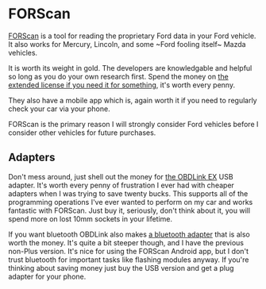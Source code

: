 # FORScan

[FORScan](https://forscan.org/) is a tool for reading the proprietary Ford data in your Ford vehicle. It also works for Mercury, Lincoln, and some ~Ford fooling itself~ Mazda vehicles.

It is worth its weight in gold. The developers are knowledgable and helpful so long as you do your own research first. Spend the money on [the extended license if you need it for something](https://forscan.org/comparsion.html), it's worth every penny.

They also have a mobile app which is, again worth it if you need to regularly check your car via your phone.

FORScan is the primary reason I will strongly consider Ford vehicles before I consider other vehicles for future purchases.

## Adapters

Don't mess around, just shell out the money for [the OBDLink EX](https://www.obdlink.com/products/obdlink-ex/?ref=forscan) USB adapter. It's worth every penny of frustration I ever had with cheaper adapters when I was trying to save twenty bucks. This supports all of the programming operations I've ever wanted to perform on my car and works fantastic with FORScan. Just buy it, seriously, don't think about it, you will spend more on lost 10mm sockets in your lifetime.

If you want bluetooth OBDLink also makes [a bluetooth adapter](https://www.obdlink.com/products/obdlink-mxp/?ref=forscan) that is also worth the money. It's quite a bit steeper though, and I have the previous non-Plus version. It's nice for using the FORScan Android app, but I don't trust bluetooth for important tasks like flashing modules anyway. If you're thinking about saving money just buy the USB version and get a plug adapter for your phone.
